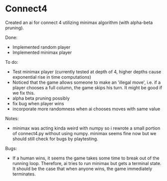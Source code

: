 # Connect4
Created an ai for connect 4 utilizing minimax algorithm (with alpha-beta pruning). 




Done:
- Implemented random player
- Implemented minimax player 

To do: 
- Test minimax player (currently tested at depth of 4, higher depths cause exponential rise in time computations) 
- Noticed that the game allows someone to make an 'illegal move', i.e. if a player chooses a full column, the game skips his turn. It might be good if we fix this.
- alpha beta pruning possibly
- fix bug when player wins
- incorporate more randomness when ai chooses moves with same value


Notes:
- minimax was acting kinda weird with numpy so i rewrote a small portion of connect4.py without using numpy. minimax seems fine now but we should still check for bugs by playtesting. 


Bugs:
- If a human wins, it seems the game takes some time to break out of the running loop. Therefore, ai tries to run minimax but gets a terminal state. It should be the case that when anyone wins, the game immediately terminates.
